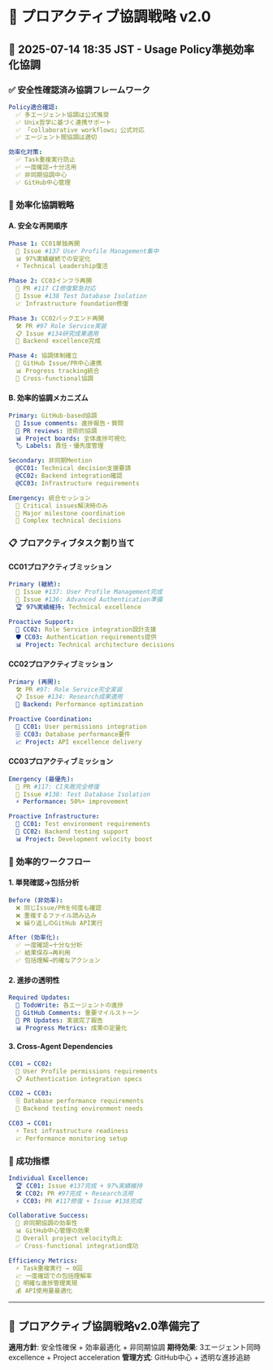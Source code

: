 # 🤝 プロアクティブ協調戦略 v2.0

## 📅 2025-07-14 18:35 JST - Usage Policy準拠効率化協調

### ✅ 安全性確認済み協調フレームワーク

```yaml
Policy適合確認:
  ✅ 多エージェント協調は公式推奨
  ✅ Unix哲学に基づく連携サポート
  ✅ 「collaborative workflows」公式対応
  ✅ エージェント間協調は適切

効率化対策:
  ✅ Task重複実行防止
  ✅ 一度確認→十分活用
  ✅ 非同期協調中心
  ✅ GitHub中心管理
```

### 🎯 効率化協調戦略

#### A. 安全な再開順序

```yaml
Phase 1: CC01単独再開
  🎯 Issue #137 User Profile Management集中
  📊 97%実績継続での安定化
  ⚡ Technical Leadership復活

Phase 2: CC03インフラ再開  
  🚨 PR #117 CI修復緊急対応
  🧪 Issue #138 Test Database Isolation
  📈 Infrastructure foundation修復

Phase 3: CC02バックエンド再開
  🛠️ PR #97 Role Service実装
  📋 Issue #134研究成果適用
  🔧 Backend excellence完成

Phase 4: 協調体制確立
  🤝 GitHub Issue/PR中心連携
  📊 Progress tracking統合
  🎯 Cross-functional協調
```

#### B. 効率的協調メカニズム

```yaml
Primary: GitHub-based協調
  📝 Issue comments: 進捗報告・質問
  🔗 PR reviews: 技術的協調
  📊 Project boards: 全体進捗可視化
  🏷️ Labels: 責任・優先度管理

Secondary: 非同期Mention
  @CC01: Technical decision支援要請
  @CC02: Backend integration確認
  @CC03: Infrastructure requirements

Emergency: 統合セッション
  🚨 Critical issues解決時のみ
  🏁 Major milestone coordination
  🤔 Complex technical decisions
```

### 📋 プロアクティブタスク割り当て

#### CC01プロアクティブミッション
```yaml
Primary (継続):
  🎯 Issue #137: User Profile Management完成
  🔐 Issue #136: Advanced Authentication準備
  🏆 97%実績維持: Technical excellence

Proactive Support:
  🤝 CC02: Role Service integration設計支援
  🛡️ CC03: Authentication requirements提供
  📊 Project: Technical architecture decisions
```

#### CC02プロアクティブミッション  
```yaml
Primary (再開):
  🛠️ PR #97: Role Service完全実装
  📋 Issue #134: Research成果適用
  🔧 Backend: Performance optimization

Proactive Coordination:
  🔗 CC01: User permissions integration
  🗄️ CC03: Database performance要件
  📈 Project: API excellence delivery
```

#### CC03プロアクティブミッション
```yaml
Emergency (最優先):
  🚨 PR #117: CI失敗完全修復
  🧪 Issue #138: Test Database Isolation
  ⚡ Performance: 50%+ improvement

Proactive Infrastructure:
  🤝 CC01: Test environment requirements
  🔧 CC02: Backend testing support
  📊 Project: Development velocity boost
```

### 🔄 効率的ワークフロー

#### 1. 単発確認→包括分析
```yaml
Before (非効率):
  ❌ 同じIssue/PRを何度も確認
  ❌ 重複するファイル読み込み
  ❌ 繰り返しのGitHub API実行

After (効率化):
  ✅ 一度確認→十分な分析
  ✅ 結果保存→再利用
  ✅ 包括理解→的確なアクション
```

#### 2. 進捗の透明性
```yaml
Required Updates:
  📝 TodoWrite: 各エージェントの進捗
  💬 GitHub Comments: 重要マイルストーン
  🔗 PR Updates: 実装完了報告
  📊 Progress Metrics: 成果の定量化
```

#### 3. Cross-Agent Dependencies
```yaml
CC01 → CC02:
  🔗 User Profile permissions requirements
  📋 Authentication integration specs

CC02 → CC03:
  🗄️ Database performance requirements
  🧪 Backend testing environment needs

CC03 → CC01:
  ⚡ Test infrastructure readiness
  📈 Performance monitoring setup
```

### 🎯 成功指標

```yaml
Individual Excellence:
  🏆 CC01: Issue #137完成 + 97%実績維持
  🛠️ CC02: PR #97完成 + Research活用
  ⚡ CC03: PR #117修復 + Issue #138完成

Collaborative Success:
  🤝 非同期協調の効率性
  📊 GitHub中心管理の効果
  🚀 Overall project velocity向上
  ✅ Cross-functional integration成功

Efficiency Metrics:
  ⚡ Task重複実行 → 0回
  📈 一度確認での包括理解率
  🎯 明確な進捗管理実現
  💰 API使用量最適化
```

---

## 🚀 プロアクティブ協調戦略v2.0準備完了

**適用方針**: 安全性確保 + 効率最適化 + 非同期協調
**期待効果**: 3エージェント同時excellence + Project acceleration
**管理方式**: GitHub中心 + 透明な進捗追跡